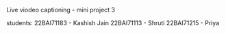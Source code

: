 Live viodeo captioning - mini project 3

students:
22BAI71183 - Kashish Jain
22BAI71113 - Shruti
22BAI71215 - Priya
